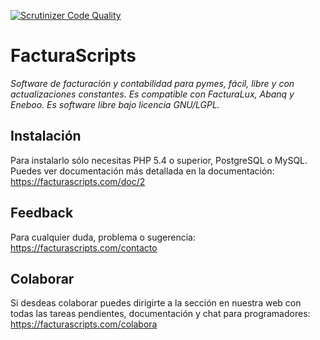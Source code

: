 [![Scrutinizer Code Quality](https://scrutinizer-ci.com/g/NeoRazorX/facturascripts_2015/badges/quality-score.png?b=beta)](https://scrutinizer-ci.com/g/NeoRazorX/facturascripts_2015/?branch=beta)

# FacturaScripts
*Software de facturación y contabilidad para pymes, fácil, libre y con actualizaciones constantes. Es compatible con FacturaLux, Abanq y Eneboo. Es software libre bajo licencia GNU/LGPL.*

## Instalación
Para instalarlo sólo necesitas PHP 5.4 o superior, PostgreSQL o MySQL. Puedes ver documentación más detallada en la documentación:
https://facturascripts.com/doc/2

## Feedback
Para cualquier duda, problema o sugerencia:
https://facturascripts.com/contacto

## Colaborar
Si desdeas colaborar puedes dirigirte a la sección en nuestra web con todas las tareas pendientes, documentación y chat para programadores:
https://facturascripts.com/colabora
